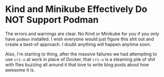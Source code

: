 # Kind and Minikube Effectively Do NOT Support Podman

The errors and warnings are clear. No Kind or Minikube for you if you
only have `podman` installed. I wish everyone would just figure this
shit out and create a best-of approach. I doubt anything will happen
anytime soon.

Also, I'm starting to thing, after the massive failures we had
attempting to use `cri-o` at work in place of Docker, that `cri-o` is a
steaming pile of shit with flies buzzing all around it that love to
write blog posts about how awesome it is.
